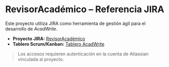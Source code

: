# RevisorAcadémico – Referencia JIRA

Este proyecto utiliza JIRA como herramienta de gestión ágil para el desarrollo de *AcadWrite*.

- **Proyecto JIRA:** [RevisorAcadémico](https://revisor-academico-g5017.atlassian.net/)  
- **Tablero Scrum/Kanban:** [Tablero AcadWrite](https://revisor-academico-g5017.atlassian.net/jira/software/c/projects/REV/boards/3)  

> Los accesos requieren autenticación en la cuenta de Atlassian vinculada al proyecto.
